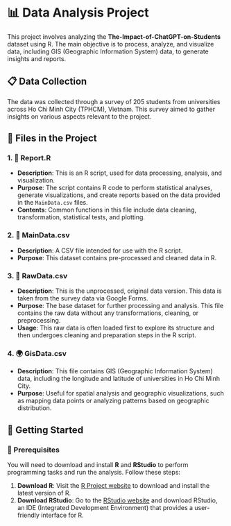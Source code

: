 # 📊 Data Analysis Project
This project involves analyzing the **The-Impact-of-ChatGPT-on-Students** dataset using R. The main objective is to process, analyze, and visualize data, including GIS (Geographic Information System) data, to generate insights and reports.

## 📋 Data Collection
The data was collected through a survey of 205 students from universities across Ho Chi Minh City (TPHCM), Vietnam. This survey aimed to gather insights on various aspects relevant to the project.

## 📁 Files in the Project

### 1. 📝 Report.R
- **Description**: This is an R script, used for data processing, analysis, and visualization.
- **Purpose**: The script contains R code to perform statistical analyses, generate visualizations, and create reports based on the data provided in the `MainData.csv` files.
- **Contents**: Common functions in this file include data cleaning, transformation, statistical tests, and plotting.
  
### 2. 📄 MainData.csv
- **Description**: A CSV file intended for use with the R script.
- **Purpose**: This dataset contains pre-processed and cleaned data in R.

### 3. 📂 RawData.csv
- **Description**: This is the unprocessed, original data version. This data is taken from the survey data via Google Forms.
- **Purpose**: The base dataset for further processing and analysis. This file contains the raw data without any transformations, cleaning, or preprocessing.
- **Usage**: This raw data is often loaded first to explore its structure and then undergoes cleaning and preparation steps in the R script.

### 4. 🌍 GisData.csv
- **Description**: This file contains GIS (Geographic Information System) data, including the longitude and latitude of universities in Ho Chi Minh City.
- **Purpose**: Useful for spatial analysis and geographic visualizations, such as mapping data points or analyzing patterns based on geographic distribution.

## 🚀 Getting Started

### 🔧 Prerequisites
You will need to download and install **R** and **RStudio** to perform programming tasks and run the analysis. Follow these steps:

1. **Download R**: Visit the [R Project website](https://www.r-project.org/) to download and install the latest version of R.
2. **Download RStudio**: Go to the [RStudio website](https://www.rstudio.com/) and download RStudio, an IDE (Integrated Development Environment) that provides a user-friendly interface for R.
